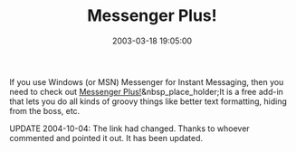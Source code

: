 ﻿---
layout: post
title: "Messenger Plus!"
comments: false
date: 2003-03-18 19:05:00
updated: 2004-10-04 22:08:00
categories:
 - Technology
subtext-id: 8b39bd34-d62a-4346-9c0f-efa695f64469
alias: /blog/Messenger-Plus!.aspx
---


If you use Windows (or MSN) Messenger for Instant Messaging, then you need to check out [Messenger Plus!](http://www.msgplus.net/features.php)&nbsp_place_holder;It is a free add-in that lets you do all kinds of groovy things like better text formatting, hiding from the boss, etc.

UPDATE 2004-10-04: The link had changed. Thanks to whoever commented and pointed it out. It has been updated.
